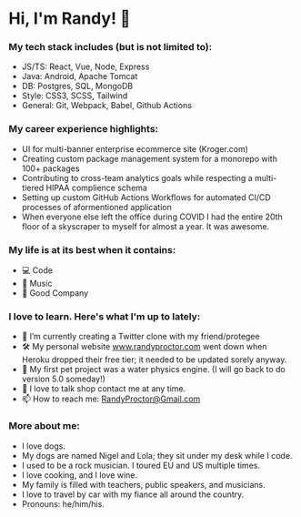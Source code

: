 # Hi, I'm Randy! 👋

### My tech stack includes (but is not limited to):

- JS/TS: React, Vue, Node, Express
- Java: Android, Apache Tomcat
- DB: Postgres, SQL, MongoDB
- Style: CSS3, SCSS, Tailwind
- General: Git, Webpack, Babel, Github Actions

### My career experience highlights:

- UI for multi-banner enterprise ecommerce site (Kroger.com)
- Creating custom package management system for a monorepo with 100+ packages
- Contributing to cross-team analytics goals while respecting a multi-tiered HIPAA complience schema
- Setting up custom GitHub Actions Workflows for automated CI/CD processes of aformentioned application
- When everyone else left the office during COVID I had the entire 20th floor of a skyscraper to myself for almost a year.  It was awesome.

### My life is at its best when it contains:
- 💻  Code 
- 🎸  Music
- 🥂  Good Company 


### I love to learn.  Here's what I'm up to lately:


- 🌱 I’m currently creating a Twitter clone with my friend/protegee
- 🛠 My personal website www.randyproctor.com went down when Heroku dropped their free tier; it needed to be updated sorely anyway.
- 🐶 My first pet project was a water physics engine.  (I will go back to do version 5.0 someday!)
- 💬 I love to talk shop contact me at any time.
- 📫 How to reach me: RandyProctor@Gmail.com

### More about me:

- I love dogs.
- My dogs are named Nigel and Lola; they sit under my desk while I code.
- I used to be a rock musician.  I toured EU and US multiple times.
- I love cooking, and I love wine.
- My family is filled with teachers, public speakers, and musicians.
- I love to travel by car with my fiance all around the country.
- Pronouns: he/him/his.
